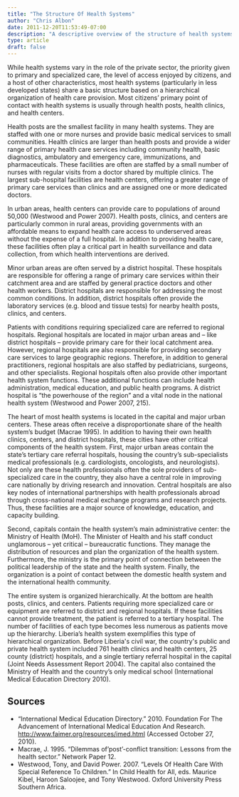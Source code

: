 ```yaml
---
title: "The Structure Of Health Systems"
author: "Chris Albon"
date: 2011-12-20T11:53:49-07:00
description: "A descriptive overview of the structure of health systems."
type: article
draft: false
---
```


While health systems vary in the role of the private sector, the priority given to primary and specialized care, the level of access enjoyed by citizens, and a host of other characteristics, most health systems (particularly in less developed states) share a basic structure based on a hierarchical organization of health care provision. Most citizens’ primary point of contact with health systems is usually through health posts, health clinics, and health centers.

Health posts are the smallest facility in many health systems. They are staffed with one or more nurses and provide basic medical services to small communities. Health clinics are larger than health posts and provide a wider range of primary health care services including community health, basic diagnostics, ambulatory and emergency care, immunizations, and pharmaceuticals. These facilities are often are staffed by a small number of nurses with regular visits from a doctor shared by multiple clinics. The largest sub-hospital facilities are health centers, offering a greater range of primary care services than clinics and are assigned one or more dedicated doctors.

In urban areas, health centers can provide care to populations of around 50,000 (Westwood and Power 2007). Health posts, clinics, and centers are particularly common in rural areas, providing governments with an affordable means to expand health care access to underserved areas without the expense of a full hospital. In addition to providing health care, these facilities often play a critical part in health surveillance and data collection, from which health interventions are derived.

Minor urban areas are often served by a district hospital. These hospitals are responsible for offering a range of primary care services within their catchment area and are staffed by general practice doctors and other health workers. District hospitals are responsible for addressing the most common conditions. In addition, district hospitals often provide the laboratory services (e.g. blood and tissue tests) for nearby health posts, clinics, and centers.

Patients with conditions requiring specialized care are referred to regional hospitals. Regional hospitals are located in major urban areas and – like district hospitals – provide primary care for their local catchment area. However, regional hospitals are also responsible for providing secondary care services to large geographic regions. Therefore, in addition to general practitioners, regional hospitals are also staffed by pediatricians, surgeons, and other specialists. Regional hospitals often also provide other important health system functions. These additional functions can include health administration, medical education, and public health programs. A district hospital is “the powerhouse of the region” and a vital node in the national health system (Westwood and Power 2007, 215).

The heart of most health systems is located in the capital and major urban centers. These areas often receive a disproportionate share of the health system’s budget (Macrae 1995). In addition to having their own health clinics, centers, and district hospitals, these cities have other critical components of the health system. First, major urban areas contain the state’s tertiary care referral hospitals, housing the country’s sub-specialists medical professionals (e.g. cardiologists, oncologists, and neurologists). Not only are these health professionals often the sole providers of sub-specialized care in the country, they also have a central role in improving care nationally by driving research and innovation. Central hospitals are also key nodes of international partnerships with health professionals abroad through cross-national medical exchange programs and research projects. Thus, these facilities are a major source of knowledge, education, and capacity building.

Second, capitals contain the health system’s main administrative center: the Ministry of Health (MoH). The Minister of Health and his staff conduct unglamorous – yet critical – bureaucratic functions. They manage the distribution of resources and plan the organization of the health system. Furthermore, the ministry is the primary point of connection between the political leadership of the state and the health system. Finally, the organization is a point of contact between the domestic health system and the international health community.

The entire system is organized hierarchically. At the bottom are health posts, clinics, and centers. Patients requiring more specialized care or equipment are referred to district and regional hospitals. If these facilities cannot provide treatment, the patient is referred to a tertiary hospital. The number of facilities of each type becomes less numerous as patients move up the hierarchy. Liberia’s health system exemplifies this type of hierarchical organization. Before Liberia's civil war, the country's public and private health system included 761 health clinics and health centers, 25 county (district) hospitals, and a single tertiary referral hospital in the capital (Joint Needs Assessment Report 2004). The capital also contained the Ministry of Health and the country’s only medical school (International Medical Education Directory 2010).

## Sources

- “International Medical Education Directory.” 2010. Foundation For The Advancement of International Medical Education And Research. http://www.faimer.org/resources/imed.html (Accessed October 27, 2010).
- Macrae, J. 1995. “Dilemmas of’post’-conflict transition: Lessons from the health sector.” Network Paper 12.
- Westwood, Tony, and David Power. 2007. “Levels Of Health Care With Special Reference To Children.” In Child Health for All, eds. Maurice Kibel, Haroon Saloojee, and Tony Westwood. Oxford University Press Southern Africa.